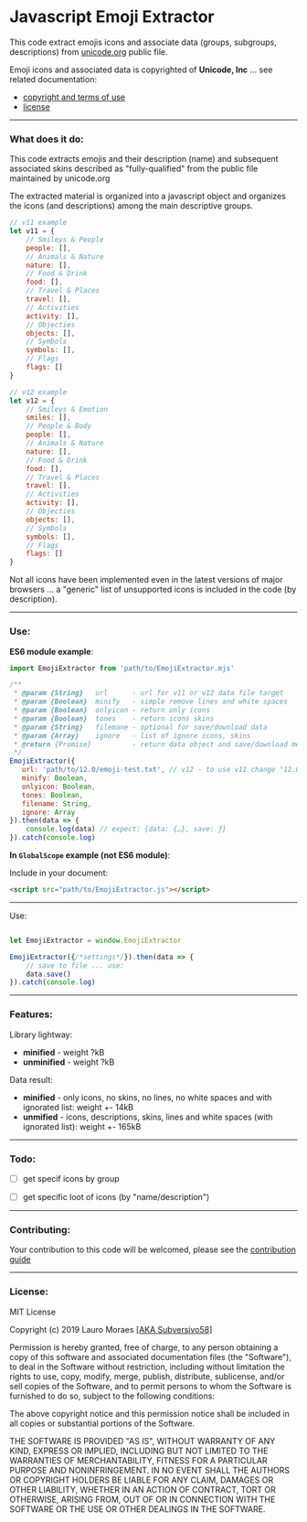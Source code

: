 # Javascript Emoji Extractor

This code extract emojis icons and associate data (groups, subgroups, descriptions) from [unicode.org](https://unicode.org/Public/emoji/12.0/emoji-test.txt) public file.

Emoji icons and associated data is copyrighted of **Unicode, Inc** ... see related documentation:

* [copyright and terms of use](https://www.unicode.org/copyright.html)
* [license](https://www.unicode.org/license.html)


----------

### What does it do:

This code extracts emojis and their description (name) and subsequent associated skins described as "fully-qualified" from the public file maintained by unicode.org

The extracted material is organized into a javascript object and organizes the icons (and descriptions) among the main descriptive groups.

```javascript
// v11 example
let v11 = {
    // Smileys & People
    people: [],
    // Animals & Nature
    nature: [],
    // Food & Drink
    food: [],
    // Travel & Places
    travel: [],
    // Activities
    activity: [],
    // Objecties
    objects: [],
    // Symbols
    symbols: [],
    // Flags
    flags: []
}

// v12 example
let v12 = {
    // Smileys & Emotion
    smiles: [],
    // People & Body
    people: [],
    // Animals & Nature
    nature: [],
    // Food & Drink
    food: [],
    // Travel & Places
    travel: [],
    // Activities
    activity: [],
    // Objecties
    objects: [],
    // Symbols
    symbols: [],
    // Flags
    flags: []
}
```

Not all icons have been implemented even in the latest versions of major browsers ... a "generic" list of unsupported icons is included in the code (by description).


----------

### Use:

**ES6 module example**:

```javascript
import EmojiExtractor from 'path/to/EmojiExtractor.mjs'

/**
 * @param {String}   url      - url for v11 or v12 data file target             [default: v12 url whith pŕoxy]
 * @param {Boolean}  minify   - simple remove lines and white spaces            [default: false]
 * @param {Boolean}  onlyicon - return only icons                               [default: false]
 * @param {Boolean}  tones    - return icons skins                              [default: true]
 * @param {String}   filemane - optional for save/download data                 [default: use .json]
 * @param {Array}    ignore   - list of ignore icons, skins                     [default: "generic list"]
 * @return {Promise}          - return data object and save/download method
 */
EmojiExtractor({
   url: 'path/to/12.0/emoji-test.txt', // v12 - to use v11 change "12.0" to "11.0"
   minify: Boolean,
   onlyicon: Boolean,
   tones: Boolean,
   filename: String,
   ignore: Array
}).then(data => {
    console.log(data) // expect: {data: {…}, save: ƒ}
}).catch(console.log)
```

**In `GlobalScope` example (not ES6 module)**:

Include in your document:

```html
<script src="path/to/EmojiExtractor.js"></script>
```

----------

Use:

```javascript

let EmojiExtractor = window.EmojiExtractor

EmojiExtractor({/*settings*/}).then(data => {
    // save to file ... use:
    data.save()
}).catch(console.log)
```

----------

### Features:

Library lightway:

* **minified** - weight ?kB
* **unminified** - weight ?kB

Data result:

* **minified** - only icons, no skins, no lines, no white spaces and with ignorated list: weight +- 14kB
* **unmified** - icons, descriptions, skins, lines and white spaces (with ignorated list): weight +- 165kB


----------

### Todo:

- [ ] get specif icons by group
- [ ] get specific loot of icons (by "name/description")


----------

### Contributing:

Your contribution to this code will be welcomed, please see the [contribution guide](https://github.com/subversivo58/emoji-extractor/blob/master/CONTRIBUTING.md)


----------

### License:

MIT License

Copyright (c) 2019 Lauro Moraes [[AKA Subversivo58]](https://github.com/subversivo58)

Permission is hereby granted, free of charge, to any person obtaining a copy of this software and associated documentation files (the "Software"), to deal in the Software without restriction, including without limitation the rights to use, copy, modify, merge, publish, distribute, sublicense, and/or sell copies of the Software, and to permit persons to whom the Software is furnished to do so, subject to the following conditions:

The above copyright notice and this permission notice shall be included in all copies or substantial portions of the Software.

THE SOFTWARE IS PROVIDED "AS IS", WITHOUT WARRANTY OF ANY KIND, EXPRESS OR IMPLIED, INCLUDING BUT NOT LIMITED TO THE WARRANTIES OF MERCHANTABILITY, FITNESS FOR A PARTICULAR PURPOSE AND NONINFRINGEMENT. IN NO EVENT SHALL THE AUTHORS OR COPYRIGHT HOLDERS BE LIABLE FOR ANY CLAIM, DAMAGES OR OTHER LIABILITY, WHETHER IN AN ACTION OF CONTRACT, TORT OR OTHERWISE, ARISING FROM, OUT OF OR IN CONNECTION WITH THE SOFTWARE OR THE USE OR OTHER DEALINGS IN THE SOFTWARE.
